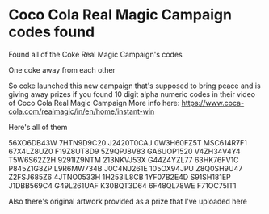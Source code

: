 # Coco Cola Real Magic Campaign codes found
Found all of the Coke Real Magic Campaign's codes


One coke away from each other

So coke launched this new campaign that's supposed to bring peace and is giving away prizes if you found 10 digit alpha numeric codes in their video of Coco Cola Real Magic Campaign
More info here: https://www.coca-cola.com/realmagic/in/en/home/instant-win


Here's all of them

56XO6DB43W
7HTN9D9C20
J2420T0CAJ
0W3H60FZ5T
MSC614R7F1
67X4LZ8UZ0
F19Z8UT8D9
5Z9QPJ8V83
GA6UOP1520
V4ZH34V4Y4
T5W6S62Z2H
9291IZ9NTM
213NKVJ53X
G44Z4YZL77
63HK76FV1C
P845Z1G8ZP
L9R6MW734B
J0C4NJ261E
105OX94JPU
Z8Q0SH9U47
Z2FSJ685Z6
4JTNO0533H
1H253IL8CB
1YF07B2E4D
S91SH181EP
J1DBB569C4
G49L261UAF
K30BQT3D64
6F48QL78WE
F71OC75IT1

Also there's original artwork provided as a prize that I've uploaded here
